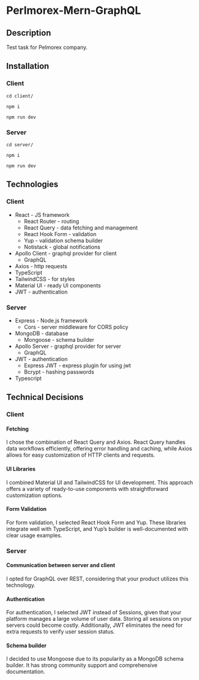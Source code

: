 # Perlmorex-Mern-GraphQL

## Description
Test task for Pelmorex company.

## Installation

### Client

```
cd client/

npm i

npm run dev
```

### Server

```
cd server/

npm i

npm run dev
```

## Technologies

### Client

* React - JS framework
  * React Router - routing
  * React Query - data fetching and management
  * React Hook Form - validation
  * Yup - validation schema builder
  * Notistack - global notifications
* Apollo Client - graphql provider for client
  * GraphQL
* Axios - http requests
* TypeScript
* TailwindCSS - for styles
* Material UI - ready UI components
* JWT - authentication

### Server

* Express - Node.js framework
  * Cors - server middleware for CORS policy
* MongoDB - database
  * Mongoose - schema builder
* Apollo Server - graphql provider for server
  * GraphQL
* JWT - authentication
  * Express JWT - express plugin for using jwt
  * Bcrypt - hashing passwords
* Typescript


## Technical Decisions

### Client

#### Fetching

I chose the combination of React Query and Axios. React Query handles data workflows efficiently, offering error handling and caching, while Axios allows for easy customization of HTTP clients and requests.

#### UI Libraries

I combined Material UI and TailwindCSS for UI development. This approach offers a variety of ready-to-use components with straightforward customization options.

#### Form Validation

For form validation, I selected React Hook Form and Yup. These libraries integrate well with TypeScript, and Yup’s builder is well-documented with clear usage examples.

### Server

#### Communication between server and client

I opted for GraphQL over REST, considering that your product utilizes this technology.

#### Authentication

For authentication, I selected JWT instead of Sessions, given that your platform manages a large volume of user data. Storing all sessions on your servers could become costly. Additionally, JWT eliminates the need for extra requests to verify user session status.

#### Schema builder

I decided to use Mongoose due to its popularity as a MongoDB schema builder. It has strong community support and comprehensive documentation.